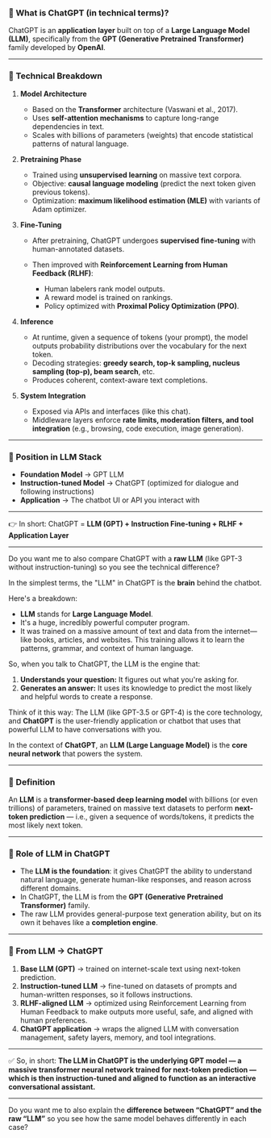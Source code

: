 
### 🧠 What is ChatGPT (in technical terms)?

ChatGPT is an **application layer** built on top of a **Large Language Model (LLM)**, specifically from the **GPT (Generative Pretrained Transformer)** family developed by **OpenAI**.

---

### 🔑 Technical Breakdown

1. **Model Architecture**

   * Based on the **Transformer** architecture (Vaswani et al., 2017).
   * Uses **self-attention mechanisms** to capture long-range dependencies in text.
   * Scales with billions of parameters (weights) that encode statistical patterns of natural language.

2. **Pretraining Phase**

   * Trained using **unsupervised learning** on massive text corpora.
   * Objective: **causal language modeling** (predict the next token given previous tokens).
   * Optimization: **maximum likelihood estimation (MLE)** with variants of Adam optimizer.

3. **Fine-Tuning**

   * After pretraining, ChatGPT undergoes **supervised fine-tuning** with human-annotated datasets.
   * Then improved with **Reinforcement Learning from Human Feedback (RLHF)**:

     * Human labelers rank model outputs.
     * A reward model is trained on rankings.
     * Policy optimized with **Proximal Policy Optimization (PPO)**.

4. **Inference**

   * At runtime, given a sequence of tokens (your prompt), the model outputs probability distributions over the vocabulary for the next token.
   * Decoding strategies: **greedy search, top-k sampling, nucleus sampling (top-p), beam search**, etc.
   * Produces coherent, context-aware text completions.

5. **System Integration**

   * Exposed via APIs and interfaces (like this chat).
   * Middleware layers enforce **rate limits, moderation filters, and tool integration** (e.g., browsing, code execution, image generation).

---

### 📌 Position in LLM Stack

* **Foundation Model** → GPT LLM
* **Instruction-tuned Model** → ChatGPT (optimized for dialogue and following instructions)
* **Application** → The chatbot UI or API you interact with

---

👉 In short:
ChatGPT = **LLM (GPT) + Instruction Fine-tuning + RLHF + Application Layer**

---

Do you want me to also compare ChatGPT with a **raw LLM** (like GPT-3 without instruction-tuning) so you see the technical difference?


In the simplest terms, the "LLM" in ChatGPT is the **brain** behind the chatbot. 

Here's a breakdown:

* **LLM** stands for **Large Language Model**.
* It's a huge, incredibly powerful computer program.
* It was trained on a massive amount of text and data from the internet—like books, articles, and websites. This training allows it to learn the patterns, grammar, and context of human language.

So, when you talk to ChatGPT, the LLM is the engine that:

1.  **Understands your question:** It figures out what you're asking for.
2.  **Generates an answer:** It uses its knowledge to predict the most likely and helpful words to create a response.

Think of it this way: The LLM (like GPT-3.5 or GPT-4) is the core technology, and **ChatGPT** is the user-friendly application or chatbot that uses that powerful LLM to have conversations with you.


In the context of **ChatGPT**, an **LLM (Large Language Model)** is the **core neural network** that powers the system.

---

### 📌 Definition

An **LLM** is a **transformer-based deep learning model** with billions (or even trillions) of parameters, trained on massive text datasets to perform **next-token prediction** — i.e., given a sequence of words/tokens, it predicts the most likely next token.

---

### 📌 Role of LLM in ChatGPT

* The **LLM is the foundation**: it gives ChatGPT the ability to understand natural language, generate human-like responses, and reason across different domains.
* In ChatGPT, the LLM is from the **GPT (Generative Pretrained Transformer)** family.
* The raw LLM provides general-purpose text generation ability, but on its own it behaves like a **completion engine**.

---

### 📌 From LLM → ChatGPT

1. **Base LLM (GPT)** → trained on internet-scale text using next-token prediction.
2. **Instruction-tuned LLM** → fine-tuned on datasets of prompts and human-written responses, so it follows instructions.
3. **RLHF-aligned LLM** → optimized using Reinforcement Learning from Human Feedback to make outputs more useful, safe, and aligned with human preferences.
4. **ChatGPT application** → wraps the aligned LLM with conversation management, safety layers, memory, and tool integrations.

---

✅ So, in short:
**The LLM in ChatGPT is the underlying GPT model — a massive transformer neural network trained for next-token prediction — which is then instruction-tuned and aligned to function as an interactive conversational assistant.**

---

Do you want me to also explain the **difference between “ChatGPT” and the raw “LLM”** so you see how the same model behaves differently in each case?
